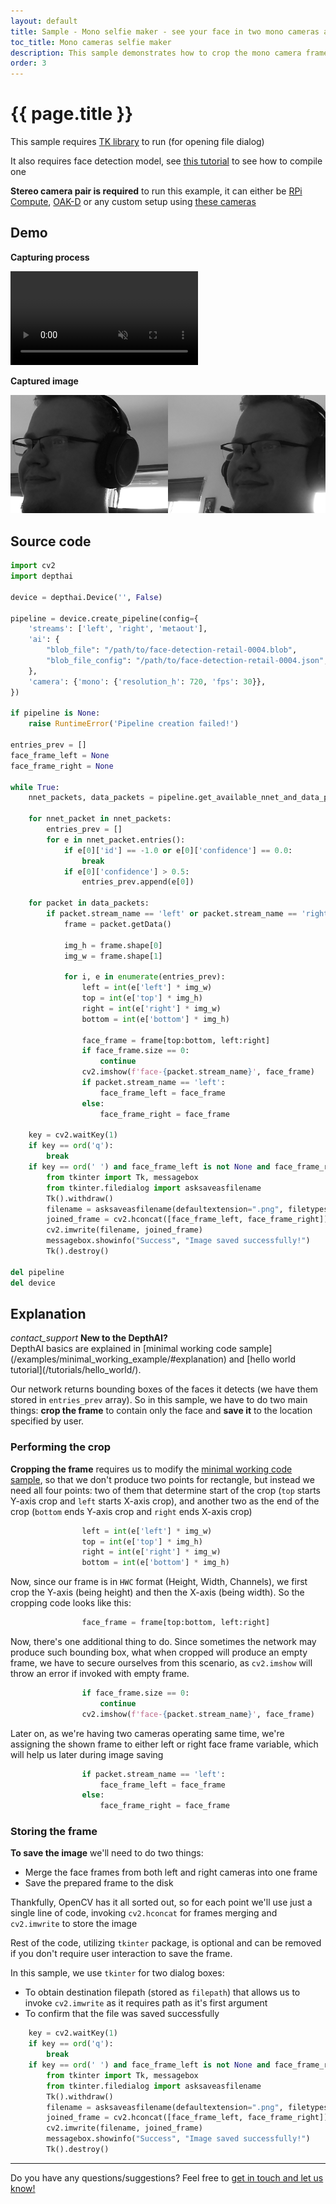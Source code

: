 ```yaml
---
layout: default
title: Sample - Mono selfie maker - see your face in two mono cameras and save them using spacebar
toc_title: Mono cameras selfie maker
description: This sample demonstrates how to crop the mono camera frames according to neural network output and store joined image to disk
order: 3
---
```

# {{ page.title }}

This sample requires [TK library](https://docs.oracle.com/cd/E88353_01/html/E37842/libtk-3.html) to run (for opening file dialog)

It also requires face detection model, see [this tutorial](/tutorials/converting_openvino_model) to see how to compile one

__Stereo camera pair is required__ to run this example, it can either be [RPi Compute](products/bw1097/), [OAK-D](products/bw1098obc/) or any custom setup using [these cameras](/products/stereo_camera_pair/)

## Demo

__Capturing process__

<video muted autoplay controls>
    <source src="/images/samples/face_mono.mp4" type="video/mp4">
</video>

__Captured image__

![captured](/images/samples/face_mono_selfie.png)

## Source code

```python
import cv2
import depthai

device = depthai.Device('', False)

pipeline = device.create_pipeline(config={
    'streams': ['left', 'right', 'metaout'],
    'ai': {
        "blob_file": "/path/to/face-detection-retail-0004.blob",
        "blob_file_config": "/path/to/face-detection-retail-0004.json",
    },
    'camera': {'mono': {'resolution_h': 720, 'fps': 30}},
})

if pipeline is None:
    raise RuntimeError('Pipeline creation failed!')

entries_prev = []
face_frame_left = None
face_frame_right = None

while True:
    nnet_packets, data_packets = pipeline.get_available_nnet_and_data_packets()

    for nnet_packet in nnet_packets:
        entries_prev = []
        for e in nnet_packet.entries():
            if e[0]['id'] == -1.0 or e[0]['confidence'] == 0.0:
                break
            if e[0]['confidence'] > 0.5:
                entries_prev.append(e[0])

    for packet in data_packets:
        if packet.stream_name == 'left' or packet.stream_name == 'right':
            frame = packet.getData()

            img_h = frame.shape[0]
            img_w = frame.shape[1]

            for i, e in enumerate(entries_prev):
                left = int(e['left'] * img_w)
                top = int(e['top'] * img_h)
                right = int(e['right'] * img_w)
                bottom = int(e['bottom'] * img_h)

                face_frame = frame[top:bottom, left:right]
                if face_frame.size == 0:
                    continue
                cv2.imshow(f'face-{packet.stream_name}', face_frame)
                if packet.stream_name == 'left':
                    face_frame_left = face_frame
                else:
                    face_frame_right = face_frame

    key = cv2.waitKey(1)
    if key == ord('q'):
        break
    if key == ord(' ') and face_frame_left is not None and face_frame_right is not None:
        from tkinter import Tk, messagebox
        from tkinter.filedialog import asksaveasfilename
        Tk().withdraw()
        filename = asksaveasfilename(defaultextension=".png", filetypes=(("Image files", "*.png"),("All Files", "*.*")))
        joined_frame = cv2.hconcat([face_frame_left, face_frame_right])
        cv2.imwrite(filename, joined_frame)
        messagebox.showinfo("Success", "Image saved successfully!")
        Tk().destroy()

del pipeline
del device
```

## Explanation
<div class="alert alert-primary" role="alert">
<i class="material-icons info">
contact_support
</i>
  <strong>New to the DepthAI?</strong><br/>
  <span class="small">DepthAI basics are explained in [minimal working code sample](/examples/minimal_working_example/#explanation) and [hello world tutorial](/tutorials/hello_world/).</span>
</div>

Our network returns bounding boxes of the faces it detects (we have them stored in `entries_prev` array).
So in this sample, we have to do two main things: __crop the frame__ to contain only the face and __save it__ to 
the location specified by user.

### Performing the crop

__Cropping the frame__ requires us to modify the [minimal working code sample](/examples/minimal_working_example/), so that
we don't produce two points for rectangle, but instead we need all four points:
two of them that determine start of the crop (`top` starts Y-axis crop and `left` starts X-axis crop),
and another two as the end of the crop (`bottom` ends Y-axis crop and `right` ends X-axis crop)

```python
                left = int(e['left'] * img_w)
                top = int(e['top'] * img_h)
                right = int(e['right'] * img_w)
                bottom = int(e['bottom'] * img_h)
```

Now, since our frame is in `HWC` format (Height, Width, Channels), we first crop the Y-axis (being height) and then the X-axis (being width).
So the cropping code looks like this:

```python
                face_frame = frame[top:bottom, left:right]
```

Now, there's one additional thing to do. Since sometimes the network may produce such bounding box, what when cropped
will produce an empty frame, we have to secure ourselves from this scenario, as `cv2.imshow` will throw
an error if invoked with empty frame.

```python
                if face_frame.size == 0:
                    continue
                cv2.imshow(f'face-{packet.stream_name}', face_frame)
```

Later on, as we're having two cameras operating same time, we're assigning the shown frame to either left or right face frame 
variable, which will help us later during image saving

```python
                if packet.stream_name == 'left':
                    face_frame_left = face_frame
                else:
                    face_frame_right = face_frame
```

### Storing the frame

__To save the image__ we'll need to do two things:

- Merge the face frames from both left and right cameras into one frame
- Save the prepared frame to the disk

Thankfully, OpenCV has it all sorted out, so for each point we'll use just a single line of code, 
invoking `cv2.hconcat` for frames merging and `cv2.imwrite` to store the image

Rest of the code, utilizing `tkinter` package, is optional and can be removed if you don't require
user interaction to save the frame.

In this sample, we use `tkinter` for two dialog boxes:

- To obtain destination filepath (stored as `filepath`) that allows us to invoke `cv2.imwrite` as it requires path as it's first argument
- To confirm that the file was saved successfully

```python
    key = cv2.waitKey(1)
    if key == ord('q'):
        break
    if key == ord(' ') and face_frame_left is not None and face_frame_right is not None:
        from tkinter import Tk, messagebox
        from tkinter.filedialog import asksaveasfilename
        Tk().withdraw()
        filename = asksaveasfilename(defaultextension=".png", filetypes=(("Image files", "*.png"),("All Files", "*.*")))
        joined_frame = cv2.hconcat([face_frame_left, face_frame_right])
        cv2.imwrite(filename, joined_frame)
        messagebox.showinfo("Success", "Image saved successfully!")
        Tk().destroy()
```

---

Do you have any questions/suggestions? Feel free to [get in touch and let us know!](/support)
